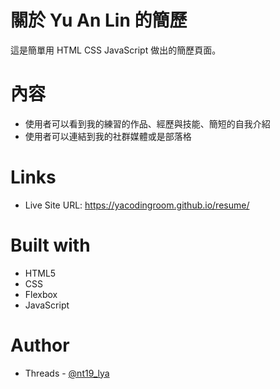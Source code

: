 # 關於 Yu An Lin 的簡歷

這是簡單用 HTML CSS JavaScript 做出的簡歷頁面。

# 內容

- 使用者可以看到我的練習的作品、經歷與技能、簡短的自我介紹
- 使用者可以連結到我的社群媒體或是部落格

# Links

- Live Site URL: https://yacodingroom.github.io/resume/

# Built with

- HTML5
- CSS
- Flexbox
- JavaScript

# Author

- Threads - [@nt19_lya](https://www.threads.net/@nt19_lya)
